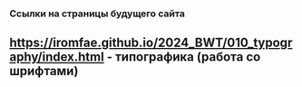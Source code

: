 ### Ссылки на страницы будущего сайта
## https://iromfae.github.io/2024_BWT/010_typography/index.html - типографика (работа со шрифтами)
